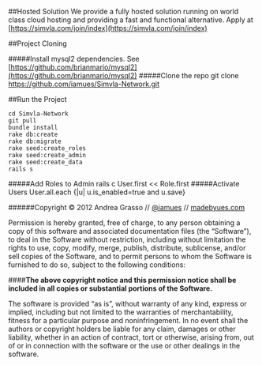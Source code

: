 ##Hosted Solution
We provide a fully hosted solution running on world class cloud hosting and providing a fast and functional alternative. Apply at [https://simvla.com/join/index](https://simvla.com/join/index)

##Project Cloning

#####Install mysql2 dependencies. 
See [https://github.com/brianmario/mysql2](https://github.com/brianmario/mysql2)
#####Clone the repo
    git clone https://github.com/iamues/Simvla-Network.git

##Run the Project

    cd Simvla-Network
    git pull
    bundle install
    rake db:create
    rake db:migrate
    rake seed:create_roles
    rake seed:create_admin
    rake seed:create_data
    rails s
    
#####Add Roles to Admin
    rails c
    User.first << Role.first
#####Activate Users
    User.all.each {|u| u.is_enabled=true and u.save}
    
######Copyright © 2012 Andrea Grasso // [@iamues](http://twitter.com/iamues) // [madebyues.com](http://madebyues.com)

Permission is hereby granted, free of charge, to any person obtaining a copy of this software and associated documentation files (the “Software”), to deal in the Software without restriction, including without limitation the rights to use, copy, modify, merge, publish, distribute, sublicense, and/or sell copies of the Software, and to permit persons to whom the Software is furnished to do so, subject to the following conditions:

####**The above copyright notice and this permission notice shall be included in all copies or substantial portions of the Software.**

The software is provided “as is”, without warranty of any kind, express or implied, including but not limited to the warranties of merchantability, fitness for a particular purpose and noninfringement. In no event shall the authors or copyright holders be liable for any claim, damages or other liability, whether in an action of contract, tort or otherwise, arising from, out of or in connection with the software or the use or other dealings in the software.